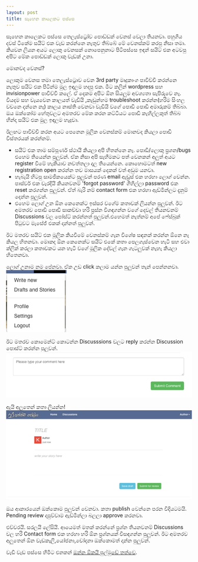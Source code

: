 ```yaml
---
layout: post
title: සෑහෙන කාලෙකට පස්සෙ
---
```


සෑහෙන කාලෙකට පස්සෙ තෙලැස්ට්‍රෝව පොඩ්ඩක් වෙනස් වෙලා තියනවා. පහුගිය දවස් ටිකේම සයිට් එක වැඩ කරන්නෙ නැතුව තිබ්බේ මේ වෙනස්කම් කරපු නිසා තමා. කියවන ලියන අයට ලොකු වෙනසක් නොපෙනුනාට පිටිපස්සෙ ඉඳන් සයිට් එක අටවපු අපිට මේක පොඩ්ඩක් ලොකු වැඩක් උනා.

මොනවද වෙනස්?

ලොකුම වෙනස තමා තෙලැස්ට්‍රොව වෙන 3rd party මෘදුකාංග පාවිච්චි කරන්නෙ නැතුව සයිට් එක පිටින්ම මුල ඉඳලම හදපු එක. මීට කලින් wordpress සහ invisionpower පාවිච්චි කලේ. ඒ දෙකම අපිට ඕන සියලුම අවශ්‍යතා සැපිරුවෙ නෑ. වියදම සහ වැයවෙන කාලයත් වැඩියි ,කැඩුන්හම troubleshoot කරන්න(හරිම සිංහල වචනෙ දන්නෙ නෑ) කාලය නාස්ති වෙනවා වැඩියි වගේ පොඩි පොඩි අමාරුකම් තිබ්බා.  ඔය ඔක්කෝම හේතුවලට අමතරව මේක කරන කට්ටියට පොඩි  කැහිල්ලකුත් තිබ්බ හින්දා සයිට් එක මුල ඉඳලම හැදුවා. 


ඊලඟට පාවිච්චි කරන අයට පෙනෙන මූලික වෙනස්කම් මොනවද කියලා පොඩි විස්තරයක් කරන්නම්.

* සයිට් එක තාම සම්පූර්ණ ස්ථායි කියලා අපි හිතන්නෙ නෑ. පොඩි/ලොකු ප්‍රශන/bugs එහෙම  තියෙන්න පුලුවන්. ඒක නිසා අපි සෑහීමකට පත් වෙනකන් අලුත් අයට register වීමේ හැකියාව නවත්තලා දාල තියෙන්නෙ. කොහොමටත් new registration open කරන්න තව මාසයක් දෙකක් වත් අඩුම යනවා.
* හැබැයි හිටපු සාමජිකයෙක්ට පුලුවන් පරණ email ඇඩ්‍රස් එක හරහා ලොග් වෙන්න. පාස්වර් එක වැරදියි කියනවනම් 'forgot password' ගිහිල්ලා password එක reset කරගන්න පුලුවන්. ඒත් බැරි නම් contact  form එක හරහා ඇඩ්මින්ලට දැනුම් දෙන්න පුලුවන්.
* එහෙම ලොග් උන ඕන කෙනෙක්ට ඉස්සර වගේම කතාවක් ලියන්න පුලුවන්. ඊට අමතරව පොඩි පොඩි සාකච්චා හරි ප්‍රස්න විශඳගන්න වගේ දෙවල් තියනවනම් Discussions වල පෝස්ට් කරන්නත් පුලුවන්.එහෙමත් නැත්නම් අපේ ෆේස්බුක් පිටුවට මැසේජ් එකක් දාන්නත් පුලුවන්.

ඊට මතරව සයිට් එක මූලික කියවීමේ වෙනස්කම් ගැන විශේෂ සඳනක් කරන්න ඕනෙ නෑ කියල හිතනවා. මොකද ඕන කෙනෙක්ට සයිට් එකේ කතා පෙලගැස්වෙන හැටි සහ එවා ක්ලික් කරලා කතාවකට යන හැටි වගේ මූලික දේවල් ගැන ගැටලුවක් නැහැ කියලා හිතෙනවා.

ලොග් උනාම නම පේනවා. ඒක උඩ click කලාම යන්න පුලුවන් තැන් පෙන්නනවා.
![User menu](/img/menu.png)


ඊට මතරව කොමෙන්ට් කොටන්න Discusssions වලට reply කරන්න Discussion පොස්ට් කරන්න පුලුවන්.
![comment box](/img/comment_box.png)

ඇයි අලුතෙන් කතා ලියන්න!
![comment box](/img/new_post.png)


ඔය ආකාරයෙන් ඔක්කොම පුලුවන් වෙනවා. කතා publish වෙන්නෙ පරන විදියටමයි. Pending  review දාපුව්වාම ඇඩ්මින්ලා බලලා approve කරනවා.

එච්චරයි. සරලයි ලේසියි. ආයෙමත් මතක් කරන්නේ ප්‍රශ්න තියනවනම් Discussions  වල හරි Contact form එක හරහා හරි ඕන ප්‍රශ්නයක් විසඳගන්න පුලුවන්. ඊට අමතරව අලුතෙන් ඕන වැඩකෑලි,යෝජනා,චෝදනා ඔක්කොමත් දාන්න පුලුවන්. 

වැඩි වැඩ පස්සෙ හිමීට එනකන් [ඔන්න ඕකයි  පුල්මුඩේ තත්වෙ](https://www.thelastrow.lk/story/898).
